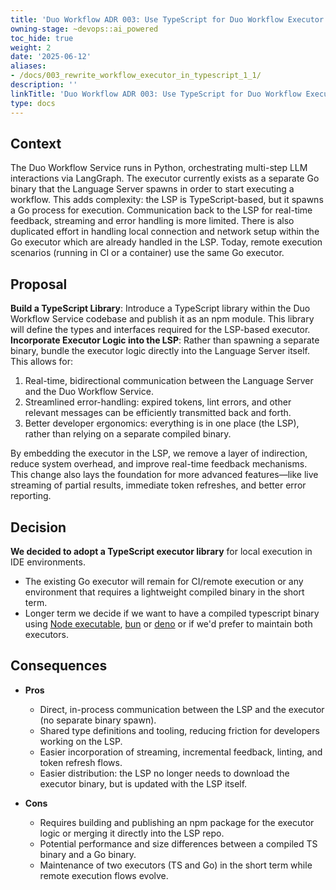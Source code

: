 ```yaml
---
title: 'Duo Workflow ADR 003: Use TypeScript for Duo Workflow Executor'
owning-stage: ~devops::ai_powered
toc_hide: true
weight: 2
date: '2025-06-12'
aliases:
- /docs/003_rewrite_workflow_executor_in_typescript_1_1/
description: ''
linkTitle: 'Duo Workflow ADR 003: Use TypeScript for Duo Workflow Executor'
type: docs
---
```


## Context

The Duo Workflow Service runs in Python, orchestrating multi-step LLM interactions via LangGraph. The executor currently exists as a separate Go binary that the Language Server spawns in order to start executing a workflow. This adds complexity: the LSP is TypeScript-based, but it spawns a Go process for execution. Communication back to the LSP for real-time feedback, streaming and error handling is more limited. There is also duplicated effort in handling local connection and network setup within the Go executor which are already handled in the LSP.  Today, remote execution scenarios (running in CI or a container) use the same Go executor.

## Proposal

**Build a TypeScript Library**: Introduce a TypeScript library within the Duo Workflow Service codebase and publish it as an npm module. This library will define the types and interfaces required for the LSP-based executor.
**Incorporate Executor Logic into the LSP**: Rather than spawning a separate binary, bundle the executor logic directly into the Language Server itself. This allows for:

1. Real-time, bidirectional communication between the Language Server and the Duo Workflow Service.
2. Streamlined error-handling: expired tokens, lint errors, and other relevant messages can be efficiently transmitted back and forth.
3. Better developer ergonomics: everything is in one place (the LSP), rather than relying on a separate compiled binary.

By embedding the executor in the LSP, we remove a layer of indirection, reduce system overhead, and improve real-time feedback mechanisms. This change also lays the foundation for more advanced features—like live streaming of partial results, immediate token refreshes, and better error reporting.

## Decision

**We decided to adopt a TypeScript executor library** for local execution in IDE environments.

- The existing Go executor will remain for CI/remote execution or any environment that requires a lightweight compiled binary in the short term.
- Longer term we decide if we want to have a compiled typescript binary using [Node executable](https://nodejs.org/docs/latest-v20.x/api/single-executable-applications.html), [bun](https://bun.sh/docs/bundler/executables) or [deno](https://docs.deno.com/runtime/reference/cli/compile/) or if we'd prefer to maintain both executors.

## Consequences

- **Pros**
  - Direct, in-process communication between the LSP and the executor (no separate binary spawn).  
  - Shared type definitions and tooling, reducing friction for developers working on the LSP.  
  - Easier incorporation of streaming, incremental feedback, linting, and token refresh flows.
  - Easier distribution: the LSP no longer needs to download the executor binary, but is updated with the LSP itself.

- **Cons**  
  - Requires building and publishing an npm package for the executor logic or merging it directly into the LSP repo.  
  - Potential performance and size differences between a compiled TS binary and a Go binary.  
  - Maintenance of two executors (TS and Go) in the short term while remote execution flows evolve.  
